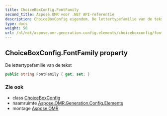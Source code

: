 ```yaml
---
title: ChoiceBoxConfig.FontFamily
second_title: Aspose.OMR voor .NET API-referentie
description: ChoiceBoxConfig eigendom. De lettertypefamilie van de tekst
type: docs
weight: 50
url: /nl/net/aspose.omr.generation.config.elements/choiceboxconfig/fontfamily/
---
```

## ChoiceBoxConfig.FontFamily property

De lettertypefamilie van de tekst

```csharp
public string FontFamily { get; set; }
```

### Zie ook

* class [ChoiceBoxConfig](../)
* naamruimte [Aspose.OMR.Generation.Config.Elements](../../choiceboxconfig/)
* montage [Aspose.OMR](../../../)



